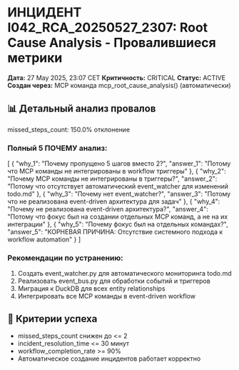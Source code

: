 # ИНЦИДЕНТ I042_RCA_20250527_2307: Root Cause Analysis - Провалившиеся метрики

**Дата:** 27 May 2025, 23:07 CET
**Критичность:** CRITICAL
**Статус:** ACTIVE
**Создан через:** MCP команда mcp_root_cause_analysis() (автоматически)

## 📊 Детальный анализ провалов

missed_steps_count: 150.0% отклонение

### Полный 5 ПОЧЕМУ анализ:
[
  {
    "why_1": "Почему пропущено 5 шагов вместо 2?",
    "answer_1": "Потому что MCP команды не интегрированы в workflow триггеры"
  },
  {
    "why_2": "Почему MCP команды не интегрированы в триггеры?",
    "answer_2": "Потому что отсутствует автоматический event_watcher для изменений todo.md"
  },
  {
    "why_3": "Почему нет event_watcher?",
    "answer_3": "Потому что не реализована event-driven архитектура для задач"
  },
  {
    "why_4": "Почему не реализована event-driven архитектура?",
    "answer_4": "Потому что фокус был на создании отдельных MCP команд, а не на их интеграции"
  },
  {
    "why_5": "Почему фокус был на отдельных командах?",
    "answer_5": "КОРНЕВАЯ ПРИЧИНА: Отсутствие системного подхода к workflow automation"
  }
]

### Рекомендации по устранению:
1. Создать event_watcher.py для автоматического мониторинга todo.md
2. Реализовать event_bus.py для обработки событий и триггеров
3. Миграция к DuckDB для всех entity relationships
4. Интегрировать все MCP команды в event-driven workflow

## 🎯 Критерии успеха
- missed_steps_count снижен до <= 2
- incident_resolution_time <= 30 минут
- workflow_completion_rate >= 90%
- Автоматическое создание инцидентов работает корректно
